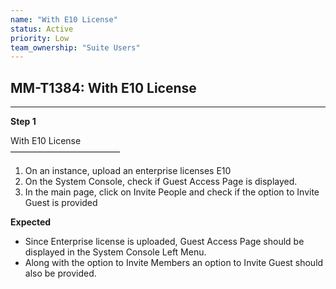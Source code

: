 ```yaml
---
name: "With E10 License"
status: Active
priority: Low
team_ownership: "Suite Users"
---
```


## MM-T1384: With E10 License

---

**Step 1**

With E10 License\
–––––––––––––––––––––––––

1. On an instance, upload an enterprise licenses E10
2. On the System Console, check if Guest Access Page is displayed.
3. In the main page, click on Invite People and check if the option to Invite Guest is provided

**Expected**

- Since Enterprise license is uploaded, Guest Access Page should be displayed in the System Console Left Menu.
- Along with the option to Invite Members an option to Invite Guest should also be provided.
